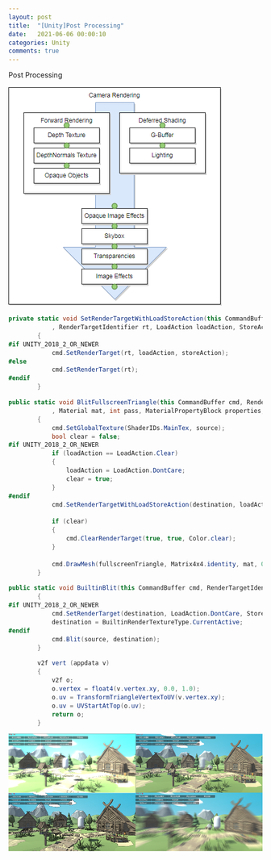 ```yaml
---
layout: post
title:  "[Unity]Post Processing"
date:   2021-06-06 00:00:10
categories: Unity
comments: true
---
```


Post Processing

![图片](https://raw.githubusercontent.com/HushengStudent/HushengStudent.github.io/master/_posts/Unity/%23%E5%90%8E%E5%A4%84%E7%90%86/CameraRenderFlowCmdBuffers.png)

```csharp
private static void SetRenderTargetWithLoadStoreAction(this CommandBuffer cmd
            , RenderTargetIdentifier rt, LoadAction loadAction, StoreAction storeAction)
        {
#if UNITY_2018_2_OR_NEWER
            cmd.SetRenderTarget(rt, loadAction, storeAction);
#else
            cmd.SetRenderTarget(rt);
#endif
        }
```

```csharp
public static void BlitFullscreenTriangle(this CommandBuffer cmd, RenderTargetIdentifier source, RenderTargetIdentifier destination
            , Material mat, int pass, MaterialPropertyBlock properties, LoadAction loadAction)
        {
            cmd.SetGlobalTexture(ShaderIDs.MainTex, source);
            bool clear = false;
#if UNITY_2018_2_OR_NEWER
            if (loadAction == LoadAction.Clear)
            {
                loadAction = LoadAction.DontCare;
                clear = true;
            }
#endif
            cmd.SetRenderTargetWithLoadStoreAction(destination, loadAction, StoreAction.Store);

            if (clear)
            {
                cmd.ClearRenderTarget(true, true, Color.clear);
            }

            cmd.DrawMesh(fullscreenTriangle, Matrix4x4.identity, mat, 0, pass, properties);
        }
```

```csharp
public static void BuiltinBlit(this CommandBuffer cmd, RenderTargetIdentifier source, RenderTargetIdentifier destination)
        {
#if UNITY_2018_2_OR_NEWER
            cmd.SetRenderTarget(destination, LoadAction.DontCare, StoreAction.Store);
            destination = BuiltinRenderTextureType.CurrentActive;
#endif
            cmd.Blit(source, destination);
        }
```

```csharp
        v2f vert (appdata v)
        {
            v2f o;
            o.vertex = float4(v.vertex.xy, 0.0, 1.0);
            o.uv = TransformTriangleVertexToUV(v.vertex.xy);
            o.uv = UVStartAtTop(o.uv);
            return o;
        }
```

![图片](https://raw.githubusercontent.com/HushengStudent/HushengStudent.github.io/master/_posts/Unity/%23%E5%90%8E%E5%A4%84%E7%90%86/PostProcess.png)
